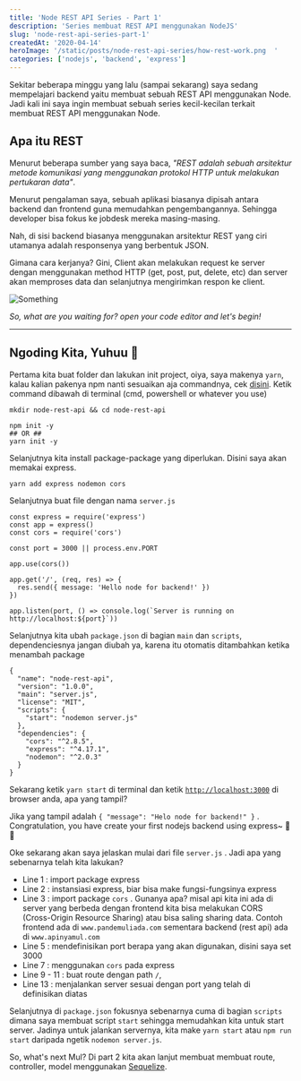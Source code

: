 ```yaml
---
title: 'Node REST API Series - Part 1'
description: 'Series membuat REST API menggunakan NodeJS'
slug: 'node-rest-api-series-part-1'
createdAt: '2020-04-14'
heroImage: '/static/posts/node-rest-api-series/how-rest-work.png  '
categories: ['nodejs', 'backend', 'express']
---
```


Sekitar beberapa minggu yang lalu (sampai sekarang) saya sedang mempelajari backend yaitu membuat sebuah REST API menggunakan Node. Jadi kali ini saya ingin membuat sebuah series kecil-kecilan terkait membuat REST API menggunakan Node.

## Apa itu REST

Menurut beberapa sumber yang saya baca, _"REST adalah sebuah arsitektur metode komunikasi yang menggunakan protokol HTTP untuk melakukan pertukaran data"_.

Menurut pengalaman saya, sebuah aplikasi biasanya dipisah antara backend dan frontend guna memudahkan pengembangannya. Sehingga developer bisa fokus ke jobdesk mereka masing-masing.

Nah, di sisi backend biasanya menggunakan arsitektur REST yang ciri utamanya adalah responsenya yang berbentuk JSON.

Gimana cara kerjanya? Gini, Client akan melakukan request ke server dengan menggunakan method HTTP (get, post, put, delete, etc) dan server akan memproses data dan selanjutnya mengirimkan respon ke client.

![Something](/static/posts/node-rest-api-series/how-rest-work.png)

_So, what are you waiting for? open your code editor and let's begin!_

---

## Ngoding Kita, Yuhuu 🎉

Pertama kita buat folder dan lakukan init project, oiya, saya makenya `yarn`, kalau kalian pakenya npm nanti sesuaikan aja commandnya, cek [disini](https://classic.yarnpkg.com/en/docs/migrating-from-npm/). Ketik command dibawah di terminal (cmd, powershell or whatever you use)

    mkdir node-rest-api && cd node-rest-api

    npm init -y
    ## OR ##
    yarn init -y

Selanjutnya kita install package-package yang diperlukan. Disini saya akan memakai express.

    yarn add express nodemon cors

Selanjutnya buat file dengan nama `server.js`

    const express = require('express')
    const app = express()
    const cors = require('cors')

    const port = 3000 || process.env.PORT

    app.use(cors())

    app.get('/', (req, res) => {
      res.send({ message: 'Hello node for backend!' })
    })

    app.listen(port, () => console.log(`Server is running on http://localhost:${port}`))

Selanjutnya kita ubah `package.json` di bagian `main` dan `scripts`, dependenciesnya jangan diubah ya, karena itu otomatis ditambahkan ketika menambah package

    {
      "name": "node-rest-api",
      "version": "1.0.0",
      "main": "server.js",
      "license": "MIT",
      "scripts": {
        "start": "nodemon server.js"
      },
      "dependencies": {
        "cors": "^2.8.5",
        "express": "^4.17.1",
        "nodemon": "^2.0.3"
      }
    }

Sekarang ketik `yarn start` di terminal dan ketik [`http://localhost:3000`](http://localhost:3000) di browser anda, apa yang tampil?

Jika yang tampil adalah `{ "message": "Helo node for backend!" }` . Congratulation, you have create your first nodejs backend using express~ 🥳🎉

Oke sekarang akan saya jelaskan mulai dari file `server.js` . Jadi apa yang sebenarnya telah kita lakukan?

- Line 1 : import package express
- Line 2 : instansiasi express, biar bisa make fungsi-fungsinya express
- Line 3 : import package `cors` . Gunanya apa? misal api kita ini ada di server yang berbeda dengan frontend kita bisa melakukan CORS (Cross-Origin Resource Sharing) atau bisa saling sharing data. Contoh frontend ada di `www.pandemuliada.com` sementara backend (rest api) ada di `www.apinyamul.com`
- Line 5 : mendefinisikan port berapa yang akan digunakan, disini saya set 3000
- Line 7 : menggunakan `cors` pada express
- Line 9 - 11 : buat route dengan path `/`,
- Line 13 : menjalankan server sesuai dengan port yang telah di definisikan diatas

Selanjutnya di `package.json` fokusnya sebenarnya cuma di bagian `scripts` dimana saya membuat script `start` sehingga memudahkan kita untuk start server. Jadinya untuk jalankan servernya, kita make `yarn start` atau `npm run start` daripada ngetik `nodemon server.js`.

So, what's next Mul? Di part 2 kita akan lanjut membuat membuat route, controller, model menggunakan [Sequelize](https://sequelize.org/).
